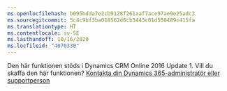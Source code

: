 ```yaml
---
ms.openlocfilehash: b095bdda7e2cb9128f261aaf7ace97ae9e25adc3
ms.sourcegitcommit: 5c4c9bf3ba018562d6cb3443c01d550489c415fa
ms.translationtype: HT
ms.contentlocale: sv-SE
ms.lasthandoff: 10/16/2020
ms.locfileid: "4070330"
---
```

Den här funktionen stöds i Dynamics CRM Online 2016 Update 1. Vill du skaffa den här funktionen? [Kontakta din Dynamics 365-administratör eller supportperson](https://docs.microsoft.com/dynamics365/customerengagement/on-premises/basics/find-administrator-support)
